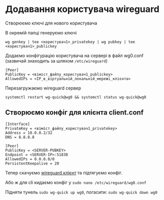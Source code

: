 # Додавання користувача wireguard

Створюємо ключі для нового користувача

В окремій папці генеруємо ключі

```shell
wg genkey | tee <користувач1>_privatekey | wg pubkey | tee <користувач1>_publickey
```

Додаємо конфігурацію користувача на сервері в файл wg0.conf 
(зазвичай знаходить за шляхом `/etc/wireguard`)

```shell
[Peer]
PublicKey = <віміст_файлу_користувач1_publickey>
AllowedIPs = <IP_в_віртуальній_локальній_мережі_клієнта>
```

Перезагружаємо wireguard сервер

```shell
systemctl restart wg-quick@wg0 && systemctl status wg-quick@wg0
```

## Створюємо конфіг для клієнта client.conf

```shell
[Interface]
PrivateKey = <віміст_файлу_користувач1_privatekey>
Address = 10.0.0.2/32
DNS = 8.8.8.8

[Peer]
PublicKey = <SERVER-PUBKEY>
Endpoint = <SERVER-IP>:51830
AllowedIPs = 0.0.0.0/0
PersistentKeepalive = 20
```

Тепер скачуємо [wireguard клієнт](https://www.wireguard.com/install/) та підтягуємо конфіг.


Або ж для cli кидаємо конфіг у `sudo nano /etc/wireguard/wg0.conf`

Підняти тунель ```sudo wg-quick up wg0```, погасити: ```sudo wg-quick down wg0```
